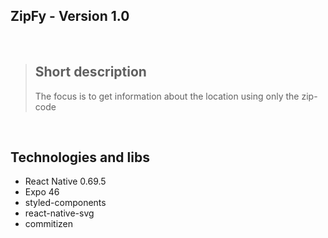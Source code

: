 ## ZipFy - Version 1.0

<br />
<blockquote>
 <h2>Short description</h2>
 <p>The focus is to get information about the location using only the zip-code</p>
</blockquote>
<br />

## Technologies and libs

- React Native 0.69.5
- Expo 46
- styled-components
- react-native-svg
- commitizen

